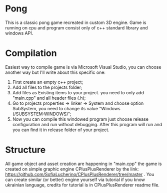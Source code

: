 # Pong
This is a classic pong game recreated in custom 3D engine. Game is running on cpu and program consist only of c++ standard library and windows API.

# Compilation
Easiest way to compile game is via Microsoft Visual Studio, you can choose another way but I'll write about this specific one:
1. First create an empty c++ project;
2. Add all files to the projects folder;
3. Add files as Existing items to your project. you need to only add "main.cpp" and all header files (.h);
4. Go to projects properties -> linker -> System and choose option SubSystem, you need to change its value "Windows (/SUBSYSTEM:WINDOWS)";
5. Now you can compile this windowed program just choose release configuration and run without debugging. After this program will run and you can find it in release folder of your project.

# Structure
All game object and asset creation are happening in "main.cpp" the game is created on simple graphic engine CPlusPlusRenderer by the link: https://github.com/SofiaLucherino/CPlusPlusRenderer/tree/master . You can create similar (or better) engine yourself via tutorial if you know ukrainian language, credits for tutorial is in CPlusPlusRenderer readme file.
